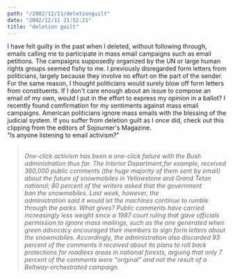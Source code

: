```yaml
---
path: "/2002/12/11/deletionguilt" 
date: "2002/12/11 21:52:21" 
title: "deletion guilt" 
---
```

I have felt guilty in the past when I deleted, without following through, emails calling me to participate in mass email campaigns such as email petitions.  The campaigns supposedly organized by the UN or large human rights groups seemed fishy to me.  I previously disregarded form letters from politicians, largely because they involve no effort on the part of the sender.  For the same reason, I thought politicians would surely blow off form letters from constituents.  If I don't care enough about an issue to compose an email of my own, would I put in the effort to express my opinion in a ballot?  I recently found comfirmation for my sentiments against mass email campaigns.  American politicians ignore mass emails with the blessing of the judicial system.  If you suffer from deletion guilt as I once did, check out this clipping from the editors of Sojourner's Magazine.<br>"Is anyone listening to email activism?"<br><blockquote><i><br>One-click activism has been a one-click failure with the Bush administration thus far. The Interior Department,for example, received 360,000 public comments (the huge majority of them sent by email) about the future of snowmobiles in Yellowstone and Grand Teton national; 80 percent of the writers asked that the government<br>ban the snowmobiles.  Last week, however, the<br>administration said it would let the machines continue to rumble through the parks. What gives? Public comments have carried increasingly less weight since a 1987 court ruling that gave officials permission to ignore mass mailings, such as the one generated when green advocacy encouraged their members to sign form letters about the snowmobiles. Accordingly, the administration also discarded 93 percent of the comments it received about its plans to roll back protections for roadless areas in national forests, arguing that only 7 percent of the comments were "original" and not the result of a<br>Beltway-orchestrated campaign. </i></blockquote>
